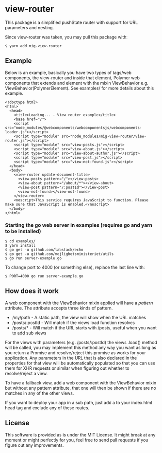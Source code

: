 # view-router

This package is a simplified pushState router with support for URL parameters and nesting.

Since view-router was taken, you may pull this package with:

    $ yarn add mig-view-router

## Example

Below is an example, basically you have two types of tags/web components, the view-router and inside that element, Polymer web components that extends and element with the mixin ViewBehavior e.g. ViewBehavior(PolymerElement). See examples/ for more details about this example.

    <!doctype html>
    <html>
      <head>
        <title>Loading... - View router example</title>
        <base href="/">
        <script src="node_modules/@webcomponents/webcomponentsjs/webcomponents-loader.js"></script>
        <script type="module" src="node_modules/mig-view-router/view-router.js"></script>
        <script type="module" src="view-posts.js"></script>
        <script type="module" src="view-about.js"></script>
        <script type="module" src="view-about-author.js"></script>
        <script type="module" src="view-post.js"></script>
        <script type="module" src="view-not-found.js"></script>
      </head>
      <body>
        <view-router update-document-title>
          <view-posts pattern="/"></view-posts>
          <view-about pattern="/about/*"></view-about>
          <view-post pattern="/:postId"></view-post>
          <view-not-found></view-not-found>
        </view-router>
        <noscript>This service requires JavaScript to function. Please make sure that JavaScript is enabled.</noscript>
      </body>
    </html>

### Starting the go web server in examples (requires go and yarn to be installed)

    $ cd examples/
    $ yarn install
    $ go get -u github.com/labstack/echo
    $ go get -u github.com/mojlighetsministeriet/utils
    $ go run server-example.go

To change port to 4000 (or something else), replace the last line with:

    $ PORT=4000 go run server-example.go

## How does it work

A web component with the ViewBehavior mixin applied will have a *pattern* attribute. The attribute accepts three kinds of pattern.

* /my/path - A static path, the view will show when the URL matches
* /posts/:postId - Will match if the views load function resolves
* /posts/* - Will match if the URL starts with /posts, useful when you want to add sub views

For the views with parameters (e.g. /posts/:postId) the views .load() method will be called, you may implement this method any way you want as long as you return a Promise and resolve/reject this promise as works for your application. Any parameters in the URL that is also declared in the properties for that view will be automatically populated so that you can use them for XHR requests or similar when figuring out whether to resolve/reject a view.

To have a fallback view, add a web component with the ViewBehavior mixin but without any pattern attribute, that one will then be shown if there are no matches in any of the other views.

If you want to deploy your app in a sub path, just add a <base href="/my/base/path"> to your index.html head tag and exclude any of these routes.

## License

This software is provided as is under the MIT License. It might break at any moment or might perfectly for you, feel free to send pull requests if you figure out any improvements.
